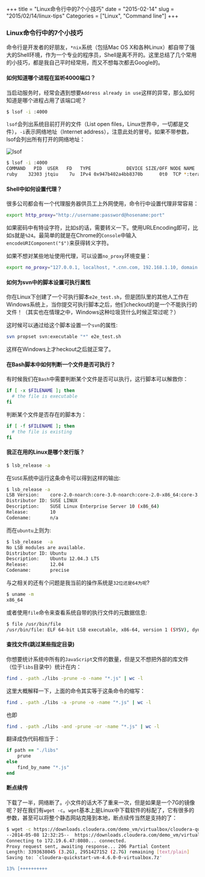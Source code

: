 +++
title = "Linux命令行中的7个小技巧"
date = "2015-02-14"
slug = "2015/02/14/linux-tips"
Categories = ["Linux", "Command line"]
+++

### Linux命令行中的7个小技巧

命令行是开发者的好朋友，`*nix`系统（包括Mac OS X和各种Linux）都自带了强大的Shell环境，作为一个专业的程序员，Shell是离不开的。这里总结了几个常用的小技巧，都是我自己平时经常用，而又不想每次都去Google的。

#### 如何知道哪个进程在监听4000端口？

当启动服务时，经常会遇到想要`Address already in use`这样的异常，那么如何知道是哪个进程占用了该端口呢？

```sh
$ lsof -i :4000
```

`lsof`会列出系统目前打开的文件（List open files，Linux世界中，一切都是文件），`-i`表示网络地址（Internet address），注意此处的冒号。如果不带参数，lsof会列出所有打开的网络地址：

![lsof](/images/2015/02/lsof-resized.png)

```sh
$ lsof -i :4000
COMMAND   PID  USER   FD   TYPE             DEVICE SIZE/OFF NODE NAME
ruby    32303 jtqiu    7u  IPv4 0x947b402a4bb8370b      0t0  TCP *:terabase (LISTEN)
```

#### Shell中如何设置代理？

很多公司都会有一个代理服务器供员工上外网使用，命令行中设置代理非常容易：

```sh
export http_proxy="http://username:password@hosename:port"
```

如果密码中有特设字符，比如`$`的话，需要转义一下。使用URLEncoding即可，比如`$`就是`%24`。最简单的就是在Chrome的`Console`中输入`encodeURIComponent("$")`来获得转义字符。

如果不想对某些地址使用代理，可以设置`no_proxy`环境变量：

```sh
export no_proxy="127.0.0.1, localhost, *.cnn.com, 192.168.1.10, domain.com:8080"
```

#### 如何为svn中的脚本设置可执行属性

你在Linux下创建了一个可执行脚本`e2e_test.sh`，但是团队里的其他人工作在Windows系统上，当你提交可执行脚本之后，他们checkout的是一个不能执行的文件！（其实也在情理之中，Windows这种垃圾货什么时候正常过呢？）

这时候可以通过给这个脚本设置一个`svn`的属性:

```sh
svn propset svn:executable "*" e2e_test.sh
```

这样在Windows上才heckout之后就正常了。

#### 在Bash脚本中如何判断一个文件是否可执行？

有时候我们在`Bash`中需要判断某个文件是否可以执行，这行脚本可以解救你：

```sh
if [ -x $FILENAME ]; then
  # the file is executable
fi
```

判断某个文件是否存在的脚本为：

```sh
if [ -f $FILENAME ]; then
  # the file is existing
fi
```

#### 我正在用的Linux是哪个发行版？

```sh
$ lsb_release -a
```

在`SUSE`系统中运行这条命令可以得到这样的输出:

```sh
$ lsb_release -a
LSB Version:    core-2.0-noarch:core-3.0-noarch:core-2.0-x86_64:core-3.0-x86_64:desktop-3.1-amd64:desktop-3.1-noarch:graphics-2.0-amd64:graphics-2.0-noarch:graphics-3.1-amd64:graphics-3.1-noarch
Distributor ID: SUSE LINUX
Description:    SUSE Linux Enterprise Server 10 (x86_64)
Release:        10
Codename:       n/a
```

而在`ubuntu`上则为:

```sh
$ lsb_release  -a
No LSB modules are available.
Distributor ID: Ubuntu
Description:    Ubuntu 12.04.3 LTS
Release:        12.04
Codename:       precise
```

与之相关的还有个问题是我当前的操作系统是`32位还是64为呢`?

```sh
$ uname -m
x86_64
```

或者使用`file`命令来查看系统自带的执行文件的元数据信息:

```sh
$ file /usr/bin/file
/usr/bin/file: ELF 64-bit LSB executable, x86-64, version 1 (SYSV), dynamically linked (uses shared libs), for GNU/Linux 2.6.15, BuildID[sha1]=0xe04b36145abc21d863652b93e6a0d069f7dfd3f4, stripped
```

#### 查找文件(跳过某些指定目录)

你想要统计系统中所有的`JavaScript`文件的数量，但是又不想把外部的库文件（位于`libs`目录中）统计在内：

```sh
find . -path ./libs -prune -o -name "*.js" | wc -l
```

这里大概解释一下，上面的命令其实等于这条命令的缩写：

```sh
find . -path ./libs -a -prune -o -name "*.js" | wc -l
```

也即

```sh
find . -path ./libs -and -prune -or -name "*.js" | wc -l
```

翻译成伪代码相当于：

```ruby
if path == "./libs"
    prune
else
    find_by_name "*.js"
end
```

#### 断点续传

下载了一半，网络断了。小文件的话大不了重来一次，但是如果是一个7G的镜像呢？好在我们有`wget -c`。`wget`基本上是Linux中下载软件的标配了，它有很多的参数，甚至可以将整个静态网站克隆到本地，断点续传当然是支持的了：

```sh
$ wget -c https://downloads.cloudera.com/demo_vm/virtualbox/cloudera-quickstart-vm-4.6.0-0-virtualbox.7z --no-check-certificate
--2014-05-08 12:32:25--  https://downloads.cloudera.com/demo_vm/virtualbox/cloudera-quickstart-vm-4.6.0-0-virtualbox.7z
Connecting to 172.19.6.47:8080... connected.
Proxy request sent, awaiting response... 206 Partial Content
Length: 3393638045 (3.2G), 2951427152 (2.7G) remaining [text/plain]
Saving to: `cloudera-quickstart-vm-4.6.0-0-virtualbox.7z'

13% [++++++++++                                                                      ] 450,866,893 57.8K/s  eta 3h 57m
```
